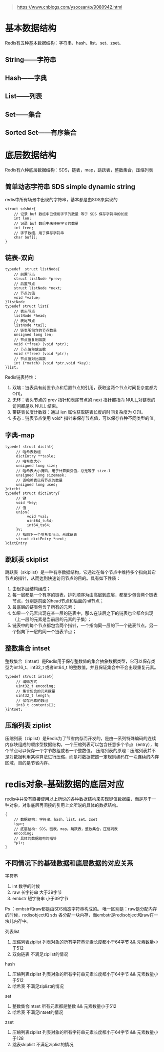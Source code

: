 > https://www.cnblogs.com/ysocean/p/9080942.html
# 基本数据结构
Redis有五种基本数据结构：字符串、hash、list、set、zset。
## String——字符串
## Hash——字典
## List——列表
## Set——集合
## Sorted Set——有序集合

# 底层数据结构
Redis有六种底层数据结构：SDS，链表，map，跳跃表，整数集合，压缩列表

## 简单动态字符串 SDS simple dynamic string
redis中所有场景中出现的字符串，基本都是由SDS来实现的
```
struct sdshdr{
    // 记录 buf 数组中已使用字节的数量 等于 SDS 保存字符串的长度
    int len;
    // 记录 buf 数组中未使用字节的数量
    int free;
    // 字节数组，用于保存字符串
    char buf[];
}
```

## 链表-双向
```
typedef  struct listNode{
    // 前置节点
    struct listNode *prev;
    // 后置节点
    struct listNode *next;
    // 节点的值
    void *value;  
}listNode
typedef struct list{
    // 表头节点
    listNode *head;
    // 表尾节点
    listNode *tail;
    // 链表所包含的节点数量
    unsigned long len;
    // 节点值复制函数
    void (*free) (void *ptr);
    // 节点值释放函数
    void (*free) (void *ptr);
    // 节点值对比函数
    int (*match) (void *ptr,void *key);
}list;
```

Redis链表特性：
1. 双端：链表具有前置节点和后置节点的引用，获取这两个节点时间复杂度都为O(1)。
2. 无环：表头节点的 prev 指针和表尾节点的 next 指针都指向 NULL,对链表的访问都是以 NULL 结束。
3. 带链表长度计数器：通过 len 属性获取链表长度的时间复杂度为 O(1)。
4. 多态：链表节点使用 void* 指针来保存节点值，可以保存各种不同类型的值。

## 字典-map
```
typedef struct dictht{
     // 哈希表数组
     dictEntry **table;
     // 哈希表大小
     unsigned long size;
     // 哈希表大小掩码，用于计算索引值，总是等于 size-1
     unsigned long sizemask;
     // 该哈希表已有节点的数量
     unsigned long used;
}dictht
typedef struct dictEntry{
     // 键
     void *key;
     // 值
     union{
          void *val;
          uint64_tu64;
          int64_ts64;
     }v;
     // 指向下一个哈希表节点，形成链表
     struct dictEntry *next;
}dictEntry
```
## 跳跃表 skiplist
跳跃表（skiplist）是一种有序数据结构，它通过在每个节点中维持多个指向其它节点的指针，从而达到快速访问节点的目的。具有如下性质：
1. 由很多层结构组成；
2. 每一层都是一个有序的链表，排列顺序为由高层到底层，都至少包含两个链表节点，分别是前面的head节点和后面的nil节点；
3. 最底层的链表包含了所有的元素；
4. 如果一个元素出现在某一层的链表中，那么在该层之下的链表也全都会出现（上一层的元素是当前层的元素的子集）；
5. 链表中的每个节点都包含两个指针，一个指向同一层的下一个链表节点，另一个指向下一层的同一个链表节点；

## 整数集合 intset
整数集合（intset）是Redis用于保存整数值的集合抽象数据类型，它可以保存类型为int16_t、int32_t 或者int64_t 的整数值，并且保证集合中不会出现重复元素。
```
typedef struct intset{
     // 编码方式
     uint32_t encoding;
     // 集合包含的元素数量
     uint32_t length;
     // 保存元素的数组
     int8_t contents[];
}intset;
```
## 压缩列表 ziplist
压缩列表（ziplist）是Redis为了节省内存而开发的，是由一系列特殊编码的连续内存块组成的顺序型数据结构，一个压缩列表可以包含任意多个节点（entry），每个节点可以保存一个字节数组或者一个整数值。
压缩列表的原理：压缩列表并不是对数据利用某种算法进行压缩，而是将数据按照一定规则编码在一块连续的内存区域，目的是节省内存。

# redis对象-基础数据的底层对应
redis中并没有直接使用以上所说的各种数据结构来实现键值数据库，而是基于一种对象，对象底层再间接的引用上文所说的具体的数据结构。
```
{
    // 数据结构: 字符串、hash、list、set、zset
    type;
    // 底层结构: SDS，链表，map，跳跃表，整数集合，压缩列表
    encoding;
    // 具体的数据结构的指针
    *ptr;
}
```
## 不同情况下的基础数据和底层数据的对应关系
字符串
1. int 数字的时候
2. raw 长字符串 大于39字节
3. embstr 短字符串 小于39字节

Ps ：embstr和raw都是由SDS动态字符串构成的。
唯一区别是：raw是分配内存的时候，redisobject和 sds 各分配一块内存，而embstr是redisobject和raw在一块儿内存中。

列表list
1. 压缩列表ziplist 列表对象的所有字符串元素长度都小于64字节 && 元素数量小于512
2. 双向链表 不满足ziplist的情况

hash
1. 压缩列表ziplist 列表对象的所有字符串元素长度都小于64字节 && 元素数量小于512
2. 哈希表 不满足ziplist的情况

set
1. 整数集合intset 所有元素都是整数 && 元素数量小于512
2. 哈希表 不满足intset的情况

zset
1. 压缩列表ziplist 列表对象的所有字符串元素长度都小于64字节 && 元素数量小于128
2. 跳表skiplist 不满足ziplist的情况

